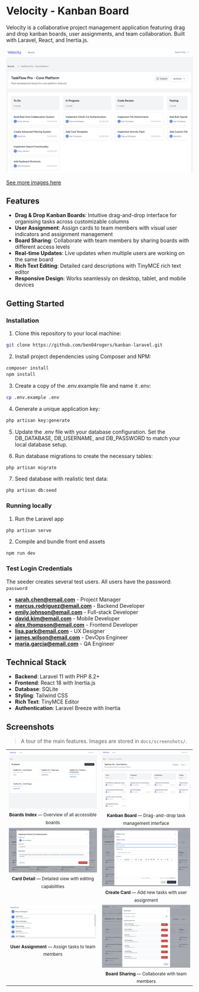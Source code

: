 # Velocity - Kanban Board

Velocity is a collaborative project management application featuring drag and drop kanban boards, user assignments, and team collaboration. Built with Laravel, React, and Inertia.js.

![Kanban Board](docs/screenshots/kanban-board.png)

[See more images here](#screenshots)

## Features

- **Drag & Drop Kanban Boards**: Intuitive drag-and-drop interface for organising tasks across customizable columns
- **User Assignment**: Assign cards to team members with visual user indicators and assignment management
- **Board Sharing**: Collaborate with team members by sharing boards with different access levels
- **Real-time Updates**: Live updates when multiple users are working on the same board
- **Rich Text Editing**: Detailed card descriptions with TinyMCE rich text editor
- **Responsive Design**: Works seamlessly on desktop, tablet, and mobile devices

## Getting Started

### Installation

1. Clone this repository to your local machine:

```sh
git clone https://github.com/ben04rogers/kanban-laravel.git
```

2. Install project dependencies using Composer and NPM:

```sh
composer install
npm install
```

3. Create a copy of the .env.example file and name it .env:

```sh
cp .env.example .env
```

4. Generate a unique application key:

```sh
php artisan key:generate
```

5. Update the .env file with your database configuration. Set the DB_DATABASE, DB_USERNAME, and DB_PASSWORD to match your local database setup.

6. Run database migrations to create the necessary tables:

```sh
php artisan migrate
```

7. Seed database with realistic test data:

```sh
php artisan db:seed
```

### Running locally

1. Run the Laravel app

```sh
php artisan serve
```

2. Compile and bundle front end assets

```sh
npm run dev
```

### Test Login Credentials

The seeder creates several test users. All users have the password: `password`

- **sarah.chen@email.com** - Project Manager
- **marcus.rodriguez@email.com** - Backend Developer
- **emily.johnson@email.com** - Full-stack Developer
- **david.kim@email.com** - Mobile Developer
- **alex.thompson@email.com** - Frontend Developer
- **lisa.park@email.com** - UX Designer
- **james.wilson@email.com** - DevOps Engineer
- **maria.garcia@email.com** - QA Engineer

## Technical Stack

- **Backend**: Laravel 11 with PHP 8.2+
- **Frontend**: React 18 with Inertia.js
- **Database**: SQLite
- **Styling**: Tailwind CSS
- **Rich Text**: TinyMCE Editor
- **Authentication**: Laravel Breeze with Inertia

## Screenshots

> A tour of the main features. Images are stored in `docs/screenshots/`.

<table>
  <tr>
    <td align="center" valign="top" width="50%">
      <img src="docs/screenshots/boards-index.png" alt="Boards Index" width="100%" />
      <div><sub><b>Boards Index</b> — Overview of all accessible boards</sub></div>
    </td>
    <td align="center" valign="top" width="50%">
      <img src="docs/screenshots/kanban-board.png" alt="Kanban Board" width="100%" />
      <div><sub><b>Kanban Board</b> — Drag-and-drop task management interface</sub></div>
    </td>
  </tr>
  <tr>
    <td align="center" valign="top" width="50%">
      <img src="docs/screenshots/card-detail.png" alt="Card Detail" width="100%" />
      <div><sub><b>Card Detail</b> — Detailed view with editing capabilities</sub></div>
    </td>
    <td align="center" valign="top" width="50%">
      <img src="docs/screenshots/create-card.png" alt="Create Card" width="100%" />
      <div><sub><b>Create Card</b> — Add new tasks with user assignment</sub></div>
    </td>
  </tr>
  <tr>
    <td align="center" valign="top" width="50%">
      <img src="docs/screenshots/user-assignment.png" alt="User Assignment" width="100%" />
      <div><sub><b>User Assignment</b> — Assign tasks to team members</sub></div>
    </td>
    <td align="center" valign="top" width="50%">
      <img src="docs/screenshots/board-sharing.png" alt="Board Sharing" width="100%" />
      <div><sub><b>Board Sharing</b> — Collaborate with team members</sub></div>
    </td>
  </tr>
</table>